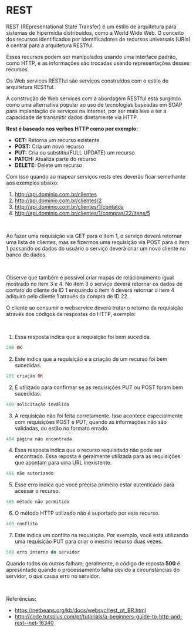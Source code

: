 # REST

REST (REpresentational State Transfer) é um estilo de arquitetura para sistemas de 
hipermídia distribuídos, como a World Wide Web. O conceito dos recursos identificados 
por identificadores de recursos universais (URIs) é central para a arquitetura RESTful.

Esses recursos podem ser manipulados usando uma interface padrão, como HTTP, e as 
informações são trocadas usando representações desses recursos.

Os Web services RESTful são serviços construídos com o estilo de arquitetura RESTful. 

A construção de Web services com a abordagem RESTful está surgindo como uma alternativa 
popular ao uso de tecnologias baseadas em SOAP para implantação de serviços na Internet, 
por ser mais leve e ter a capacidade de transmitir dados diretamente via HTTP.

**Rest é baseado nos verbos HTTP como por exemplo:**

* **GET:** Retorna um recurso existente
* **POST:** Cria um novo recurso
* **PUT:** Cria ou substitiu(FULL UPDATE) um recurso
* **PATCH:** Atualiza parte do recurso
* **DELETE:** Delete um recurso

Com isso quando ao mapear serviços rests eles deverão ficar semelhante aos exemplos abaixo:

1. http://api.dominio.com.br/clientes
2. http://api.dominio.com.br/clientes/2
3. http://api.dominio.com.br/clientes/1/contatos
4. http://api.dominio.com.br/clientes/1/compras/22/itens/5

<br />

Ao fazer uma requisição via GET para o item 1, o serviço deverá retornar uma lista de clientes,
mas se fizermos uma requisição via POST para o item 1 passando os dados do usuário 
o serviço deverá criar um novo cliente no banco de dados.

<br />

Observe que também é possível criar mapas de relacionamento igual mostrado no item 3 e 4. 
No item 3 o serviço deverá retornar os dados de contato do cliente de ID 1 enquando o item 4
deverá retornar o item 4 adiquiro pelo cliente 1 através da compra de ID 22.

O cliente ao consumir o webservice deverá tratar o retorno da requisição através dos códigos de respostas do HTTP, exemplo:

<br />

1. Essa resposta indica que a requisição foi bem sucedida. 
```php
200 OK
```

2. Este indica que a requisição e a criação de um recurso foi bem sucedidas. 
```php
201 criação OK
```

2. É utilizado para confirmar se as requisições PUT ou POST foram bem sucedidas.
```php
400 solicitação inválida
```

3. A requisição não foi feita corretamente. Isso acontece especialmente com requisições 
POST e PUT, quando as informações não são validadas, ou estão no formato errado.
```php
404 página não encontrada
```

4. Essa resposta indica que o recurso requisitado não pode ser encontrado. 
Essa reposta é geralmente utilizada para as requisições que apontam para uma URL inexistente.
```php
401 não autorizado
```

5. Esse erro indica que você precisa primeiro estar autenticado para acessar o recurso.
```php
405 método não permitido
```

6. O método HTTP utilizado não é suportado por este recurso.
```php
409 conflito
```

7. Este indica um conflito na requisição. Por exemplo, você está utilizando uma 
requisição PUT para criar o mesmo recurso duas vezes.
```php
500 erro interno do servidor
```

Quando todos os outros falham; geralmente, o código de reposta **500** é apresentado 
quando o processamento falha devido a circunstâncias do servidor, o que causa erro no servidor.

<br />

Referências: 

* https://netbeans.org/kb/docs/websvc/rest_pt_BR.html
* http://code.tutsplus.com/pt/tutorials/a-beginners-guide-to-http-and-rest--net-16340
